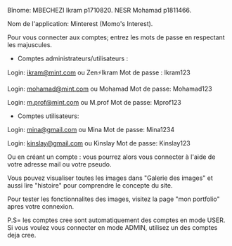 Bînome: 
MBECHEZI Ikram p1710820. 
NESR Mohamad p1811466.

Nom de l'application: 
Minterest (Momo's Interest).

Pour vous connecter aux comptes; entrez les mots de passe en respectant les majuscules.

- Comptes administrateurs/utilisateurs :

Login: ikram@mint.com ou Zen⚡Ikram
Mot de passe : Ikram123

Login: mohamad@mint.com ou Mohamad
Mot de passe: Mohamad123

Login: m.prof@mint.com ou M.prof
Mot de passe: Mprof123


- Comptes utilisateurs:

Login: mina@gmail.com ou Mina
Mot de passe: Mina1234


Login: kinslay@gmail.com ou Kinslay
Mot de passe: Kinslay123


Ou en créant un compte :
vous pourrez alors vous connecter à l'aide de votre adresse mail ou votre pseudo.

Vous pouvez visualiser toutes les images dans "Galerie des images" et aussi lire "histoire" pour comprendre le concepte du site.

Pour tester les fonctionnalites des images, visitez la page "mon portfolio" apres votre connexion.

P.S= les comptes cree sont automatiquement des comptes en mode USER. Si vous voulez vous connecter en mode ADMIN, utilisez un des comptes deja cree.
